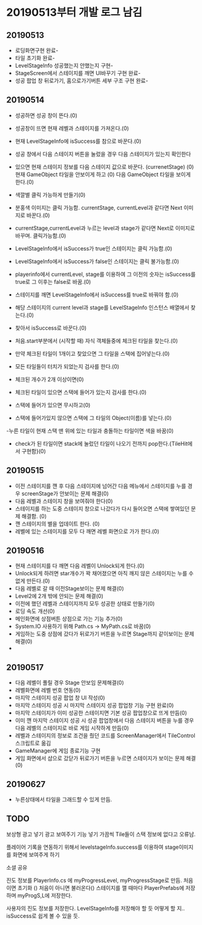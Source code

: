 # 20190513부터 개발 로그 남김

## 20190513
- 로딩화면구현 완료-
- 타일 초기화 완료-
- LevelStageInfo 성공했는지 안했는지 구현-
- StageScreen에서 스테이지를 깨면 UI바꾸기 구현 완료-
- 성공 팝업 창 뒤로가기, 홈으로가기버튼 세부 구조 구현 완료-


## 20190514
- 성공하면 성공 창이 뜬다.(0)
- 성공창이 뜨면 현재 레벨과 스테이지를 가져온다.(0)
- 현재 LevelStageInfo에 isSuccess를 참으로 바꾼다.(0)
  
- 성공 창에서 다음 스테이지 버튼을 눌렀을 경우 다음 스테이지가 있는지 확인한다 
- 있으면 현재 스테이지 정보를 다음 스테이지 값으로 바꾼다. (currenetStage) (0)
    현재 GameObject 타일을 안보이게 하고 (0)
    다음 GameObject 타일을 보이게 한다.(0)
- 색깔별 클릭 가능하게 만들기(0)
- 분홍색 이미지는 클릭 가능함. currentStage, currentLevel과 같다면 Next 이미지로 바꾼다.(0)
- currentStage,currentLevel과 누르는 level과 stage가 같다면 Next로 이미지로 바꾸며. 클릭가능함.(0)
- LevelStageInfo에서 isSuccess가 true인 스테이지는 클릭 가능함.(0)
- LevelStageInfo에서 isSuccess가 false인 스테이지는 클릭 불가능함.(0) 
- playerinfo에서 currentLevel, stage를 이용하여 그 이전의 숫자는 isSuccess를 true로 그 이후는 false로 바꿈.(0)
- 스테이지를 깨면 LevelStageInfo에서 isSuccess를 true로 바꿔야 함.(0)
- 해당 스테이지의 current level과 stage를 LevelStageInfo 인스턴스 배열에서 찾는다.(0)
- 찾아서 isSuccess로 바꾼다.(0)
  
- 처음.start부분에서 (시작할 때) 자식 객체들중에 체크된 타일을 찾는다.(0)
- 만약 체크된 타일이 1개이고 찾았으면 그 타일을 스택에 집어넣는다.(0)

- 모든 타일들이 터치가 되었는지 검사를 한다.(0)
- 체크된 개수가 2개 이상이면(0)
- 체크된 타일이 있으면  스택에 들어가 있는지 검사를 한다.(0)
- 스택에 들어가 있으면 무시하고(0)
- 스택에 들어가있지 않으면 스택에 그 타일의 Object(이름)를 넣는다.(0)

 -누른 타일이 현재 스택 맨 위에 있는 타일과 충돌하는 타일이면 색을 바꿈(0)
- check가 된 타일이면 stack에 눌렀던 타일이 나오기 전까지 pop한다.{TileHit에서 구현함}(0)

## 20190515
- 이전 스테이지를 깬 후 다음 스테이지에 넘어간 다음 메뉴에서 스테이지를 누를 경우 screenStage가 안보이는 문제 해결(0)
- 다음 레벨과 스테이지 창을 보여줘야 한다(0)
- 스테이지를 하는 도중 스테이지 창으로 나갔다가 다시 들어오면 스택에 쌓여있던 문제 해결함. (0)
- 깬 스테이지의 별을 업데이트 한다. (0)
- 레벨에 있는 스테이지를 모두 다 깨면 레벨 화면으로 가가 한다.(0)

## 20190516
- 현재 스테이지를 다 깨면 다음 레벨이 Unlock되게 한다.(0)
- Unlock되게 하려면 star개수가 꽉 채어졌으면 아직 깨지 않은 스테이지는 누를 수 없게 만든다.(0)
- 다음 레벨로 갈 때 이전Stage보이는 문제 해결(0)
- Level2에 2개 밖에 안되는 문제 해결(0)
- 이전에 했던 레벨과 스테이지까지 모두  성공한 상태로 만들기(0)
- 로딩 속도 개선(0)
- 메인화면에 상점버튼 상점으로 가는 기능 추가(0)
- System.IO 사용하기 위해 Path.cs -> MyPath.cs로 바꿈(0)
- 게임하는 도중 상점에 갔다가 뒤로가기 버튼을 누르면 Stage까지 같이보이는 문제 해결(0)
- 

## 20190517
- 다음 레벨이 풀릴 경우 Stage 안보임 문제해결(0)
- 레벨화면에 레벨 번호 연동(0)
- 마지막 스테이지 성공 팝업 창 UI 작성(0)
- 마지막 스테이지 성공 시 마지막 스테이지 성공 팝업창 기능 구현 완료(0)
- 마지막 스테이지가 이미 성공한 스테이지면 기본 성공 팝업창으로 뜨게 만듬(0)
- 이미 깬 마지막 스테이지 성공 시 성공 팝업창에서 다음 스테이지 버튼을 누를 경우 다음 레벨의 스테이지로 바로 게임 시작하게 만듬(0)
- 레벨과 스테이지의 정보로 조건을 줬던 코드를 ScreenManager에서 TileControl 스크립트로 옮김
- GameManager에 게임 종료기능 구현
- 게임 화면에서 샵으로 갔닫가 뒤로가기 버튼을 누르면 스테이지가 보이는 문제 해결(0)

## 20190627
- 누른상태에서 타일을 그래드할 수 있게 만듬.

## TODO
보상형 광고 넣기
광고 보여주기 기능 넣기
가끔씩 Tile들이 스택 정보에 없다고 오류남.

플레이어 기록을 연동하기 위해서 levelstageInfo.success를 이용하여 stage이미지를 화면에 보여주게 하기 

소셜 공유

진도 정보를 PlayerInfo.cs 에  myProgressLevel, myProgressStage로 만듬.
  처음이면 초기화 ()
  처음이 아니면 불러온다()
  스테이지를 깰 때마다 PlayerPrefabs에 저장하며 myProgS,L에 저장한다.

사용자의 진도 정보를 저장한다. LevelStageInfo를 저장해야 할 듯 어떻게 할 지..
 isSuccess로 쉽게 볼 수 있을 듯.

